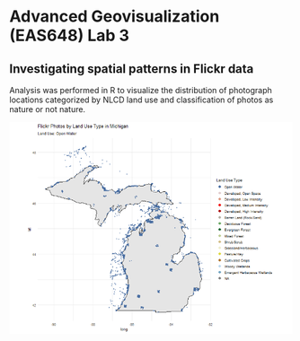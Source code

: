 # Advanced Geovisualization (EAS648) Lab 3

## Investigating spatial patterns in Flickr data 

Analysis was performed in R to visualize the distribution of photograph locations categorized by NLCD land use and classification of photos as nature or not nature.

![](https://github.com/9ucc1/648-lab3/blob/d84876f72dc317f232ec0f392681b92a03a8ea89/landuse_nlcd_animation.gif)